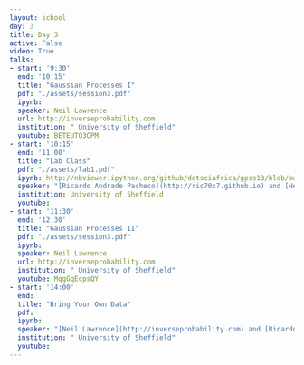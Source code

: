 ```yaml
---
layout: school
day: 3
title: Day 3
active: False
video: True
talks:
- start: '9:30'
  end: '10:15'
  title: "Gaussian Processes I"
  pdf: "./assets/session3.pdf"
  ipynb: 
  speaker: Neil Lawrence
  url: http://inverseprobability.com
  institution: " University of Sheffield"
  youtube: BETEUTO3CPM
- start: '10:15'
  end: '11:00'
  title: "Lab Class"
  pdf: "./assets/lab1.pdf"
  ipynb: http://nbviewer.ipython.org/github/datsciafrica/gpss13/blob/master/labs_gprs13.ipynb
  speaker: "[Ricardo Andrade Pacheco](http://ric70x7.github.io) and [Neil Lawrence](http://inverseprobability.com)"
  institution: University of Sheffield
  youtube: 
- start: '11:30'
  end: '12:30'
  title: "Gaussian Processes II"
  pdf: "./assets/session3.pdf"
  ipynb: 
  speaker: Neil Lawrence
  url: http://inverseprobability.com
  institution: " University of Sheffield"
  youtube: MqgGqEcpsQY
- start: '14:00'
  end: 
  title: "Bring Your Own Data"
  pdf: 
  ipynb: 
  speaker: "[Neil Lawrence](http://inverseprobability.com) and [Ricardo Andrade Pacheco](http://ric70x7.github.io)"
  institution: " University of Sheffield"
  youtube: 
---
```

